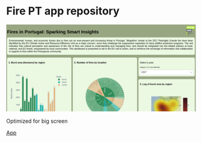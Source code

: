 # Fire PT app repository

![Dashboard](https://github.com/migbernardo/firept_app/blob/03b64efd99bc1e52f9c41ec84748622c8446ce9e/assets/dashboard.png?raw=true)

Optimized for big screen

[App](https://firept-app.herokuapp.com/)
